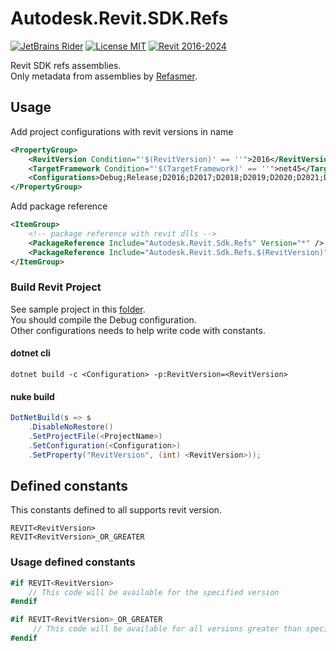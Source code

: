 # Autodesk.Revit.SDK.Refs

[![JetBrains Rider](https://img.shields.io/badge/JetBrains-Rider-blue.svg)](https://www.jetbrains.com/rider)
[![License MIT](https://img.shields.io/badge/License-MIT-blue.svg)](https://en.wikipedia.org/wiki/MIT_License)
[![Revit 2016-2024](https://img.shields.io/badge/Revit-2016--2024-blue.svg)](https://www.autodesk.com/products/revit/overview)

Revit SDK refs assemblies.  
Only metadata from assemblies by [Refasmer](https://github.com/JetBrains/Refasmer).

## Usage

Add project configurations with revit versions in name

```xml
<PropertyGroup>
    <RevitVersion Condition="'$(RevitVersion)' == ''">2016</RevitVersion> <!-- set default revit version -->
    <TargetFramework Condition="'$(TargetFramework)' == ''">net45</TargetFramework> <!-- set default target framework -->
    <Configurations>Debug;Release;D2016;D2017;D2018;D2019;D2020;D2021;D2022;D2023;D2024;D2025</Configurations>
</PropertyGroup>
```

Add package reference

```xml
<ItemGroup>
    <!-- package reference with revit dlls -->
    <PackageReference Include="Autodesk.Revit.Sdk.Refs" Version="*" />
    <PackageReference Include="Autodesk.Revit.Sdk.Refs.$(RevitVersion)" Version="*" />
</ItemGroup>
```

### Build Revit Project

See sample project in this [folder](https://github.com/dosymep/Autodesk.Revit.Sdk.Refs/tree/master/sample/SamplePlugin).  
You should compile the Debug configuration.  
Other configurations needs to help write code with constants.

#### dotnet cli

```
dotnet build -c <Configuration> -p:RevitVersion=<RevitVersion>
```

#### nuke build

```csharp
DotNetBuild(s => s
    .DisableNoRestore()
    .SetProjectFile(<ProjectName>)
    .SetConfiguration(<Configuration>)
    .SetProperty("RevitVersion", (int) <RevitVersion>));
```

## Defined constants

This constants defined to all supports revit version.

```
REVIT<RevitVersion>
REVIT<RevitVersion>_OR_GREATER
```

### Usage defined constants
```csharp
#if REVIT<RevitVersion>
    // This code will be available for the specified version
#endif

#if REVIT<RevitVersion>_OR_GREATER
     // This code will be available for all versions greater than specified
#endif
```